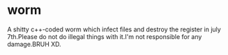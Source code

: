 # worm
A shitty c++-coded worm which infect files and destroy the register in july 7th.Please do not do illegal things with it.I'm not responsible for any damage.BRUH XD.
